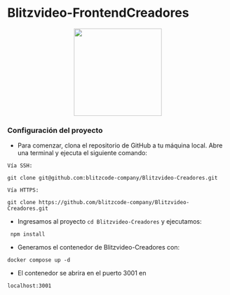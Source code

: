 # Blitzvideo-FrontendCreadores

<p align="center">
    <img src="https://drive.google.com/uc?export=download&id=1yyVoEHmLQgzYpDJJJvjtpo1MHdZNP84k" width="200">
</p>

### Configuración del proyecto

-   Para comenzar, clona el repositorio de GitHub a tu máquina local. Abre una terminal y ejecuta el siguiente comando:

`Vía SSH:`

```
git clone git@github.com:blitzcode-company/Blitzvideo-Creadores.git
```

`Vía HTTPS:`

```
git clone https://github.com/blitzcode-company/Blitzvideo-Creadores.git
```

-   Ingresamos al proyecto `cd Blitzvideo-Creadores` y ejecutamos:

```
 npm install 
```

-   Generamos el contenedor de Blitzvideo-Creadores con:

```
docker compose up -d
```

- El contenedor se abrira en el puerto 3001 en


```
localhost:3001
```
